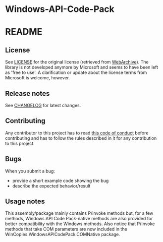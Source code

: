 ﻿Windows-API-Code-Pack
=====================

README
======

License
-------

See [LICENSE](https://github.com/pierresprim/Windows-API-Code-Pack/blob/master/LICENSE) for the original license (retrieved from [WebArchive](http://web.archive.org/web/20130717101016/http://archive.msdn.microsoft.com/WindowsAPICodePack/Project/License.aspx)). The library is not developed anymore by Microsoft and seems to have been left as 'free to use'. A clarification or update about the license terms from Microsoft is welcome, however.

Release notes
-------------

See [CHANGELOG](https://github.com/pierresprim/Windows-API-Code-Pack/blob/master/CHANGELOG.md) for latest changes.

Contributing
------------

Any contributor to this project has to read [this code of conduct](https://github.com/pierresprim/Windows-API-Code-Pack/blob/master/CODE_OF_CONDUCT.md) before contributing and has to follow the rules described in it for any contribution to this project.

Bugs
----

When you submit a bug:

 - provide a short example code showing the bug
 - describe the expected behavior/result

Usage notes
-----------

This assembly/package mainly contains P/Invoke methods but, for a few methods, Windows API Code Pack-native methods are also provided for better compatibility with the Windows methods. Also notice that P/Invoke methods that take COM parameters are now included in the WinCopies.WindowsAPICodePack.COMNative package.
